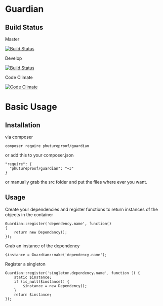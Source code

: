 Guardian
=

Build Status
--

Master

[![Build Status](https://travis-ci.org/phutureproof/Guardian.svg?branch=master)](https://travis-ci.org/phutureproof/Guardian)


Develop

[![Build Status](https://travis-ci.org/phutureproof/Guardian.svg?branch=develop)](https://travis-ci.org/phutureproof/Guardian)

Code Climate

[![Code Climate](https://codeclimate.com/github/phutureproof/Guardian/badges/gpa.svg)](https://codeclimate.com/github/phutureproof/Guardian)

Basic Usage
=

Installation
-

via composer

    composer require phutureproof/guardian

or add this to your composer.json

    "require": {
      "phutureproof/guardian": "~3"
    }

or manually grab the src folder and put the files where ever you want.

Usage
-

Create your dependencies and register functions to return instances of the objects in the container

    Guardian::register('dependency.name', function()
    {
        return new Dependancy();
    });

Grab an instance of the dependency

    $instance = Guardian::make('dependency.name');

Register a singleton

    Guardian::register('singleton.dependency.name', function () {
        static $instance;
        if (is_null($instance)) {
            $instance = new Dependency();
        }
        return $instance;
    });
